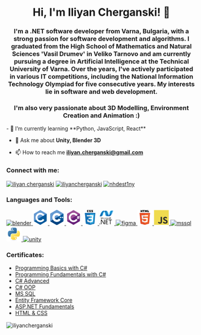 <h1 align="center">Hi, I'm Iliyan Cherganski! 👋</h1>
<h3 align="center">I'm a .NET software developer from Varna, Bulgaria, with a strong passion for software development and algorithms. I graduated from the High School of Mathematics and Natural Sciences 'Vasil Drumev' in Veliko Tarnovo and am currently pursuing a degree in Artificial Intelligence at the Technical University of Varna. Over the years, I've actively participated in various IT competitions, including the National Information Technology Olympiad for five consecutive years. My interests lie in software and web development.</h3>
<h3 align="center">I'm also very passionate about 3D Modelling, Environment Creation and Animation :) </h3>
- 🌱 I’m currently learning **Python, JavaScript, React**

- 💬 Ask me about **Unity, Blender 3D**

- 📫 How to reach me **iliyan.cherganski@gmail.com**

<h3 align="left">Connect with me:</h3>
<p align="left">
<a href="https://www.linkedin.com/in/iliyan-cherganski-4070902b0/" target="blank"><img align="center" src="https://raw.githubusercontent.com/rahuldkjain/github-profile-readme-generator/master/src/images/icons/Social/linked-in-alt.svg" alt="iliyan cherganski" height="30" width="40" /></a>
<a href="https://instagram.com/iliyancherganski" target="blank"><img align="center" src="https://raw.githubusercontent.com/rahuldkjain/github-profile-readme-generator/master/src/images/icons/Social/instagram.svg" alt="iliyancherganski" height="30" width="40" /></a>
<a href="https://discord.gg/nhdest1ny" target="blank"><img align="center" src="https://raw.githubusercontent.com/rahuldkjain/github-profile-readme-generator/master/src/images/icons/Social/discord.svg" alt="nhdest1ny" height="30" width="40" /></a>
</p>

<h3 align="left">Languages and Tools:</h3>
<p align="left"> <a href="https://www.blender.org/" target="_blank" rel="noreferrer"> <img src="https://download.blender.org/branding/community/blender_community_badge_white.svg" alt="blender" width="40" height="40"/> </a> <a href="https://www.cprogramming.com/" target="_blank" rel="noreferrer"> <img src="https://raw.githubusercontent.com/devicons/devicon/master/icons/c/c-original.svg" alt="c" width="40" height="40"/> </a> <a href="https://www.w3schools.com/cpp/" target="_blank" rel="noreferrer"> <img src="https://raw.githubusercontent.com/devicons/devicon/master/icons/cplusplus/cplusplus-original.svg" alt="cplusplus" width="40" height="40"/> </a> <a href="https://www.w3schools.com/cs/" target="_blank" rel="noreferrer"> <img src="https://raw.githubusercontent.com/devicons/devicon/master/icons/csharp/csharp-original.svg" alt="csharp" width="40" height="40"/> </a> <a href="https://www.w3schools.com/css/" target="_blank" rel="noreferrer"> <img src="https://raw.githubusercontent.com/devicons/devicon/master/icons/css3/css3-original-wordmark.svg" alt="css3" width="40" height="40"/> </a> <a href="https://dotnet.microsoft.com/" target="_blank" rel="noreferrer"> <img src="https://raw.githubusercontent.com/devicons/devicon/master/icons/dot-net/dot-net-original-wordmark.svg" alt="dotnet" width="40" height="40"/> </a> <a href="https://www.figma.com/" target="_blank" rel="noreferrer"> <img src="https://www.vectorlogo.zone/logos/figma/figma-icon.svg" alt="figma" width="40" height="40"/> </a> <a href="https://www.w3.org/html/" target="_blank" rel="noreferrer"> <img src="https://raw.githubusercontent.com/devicons/devicon/master/icons/html5/html5-original-wordmark.svg" alt="html5" width="40" height="40"/> </a> <a href="https://developer.mozilla.org/en-US/docs/Web/JavaScript" target="_blank" rel="noreferrer"> <img src="https://raw.githubusercontent.com/devicons/devicon/master/icons/javascript/javascript-original.svg" alt="javascript" width="40" height="40"/> </a> <a href="https://www.microsoft.com/en-us/sql-server" target="_blank" rel="noreferrer"> <img src="https://www.svgrepo.com/show/303229/microsoft-sql-server-logo.svg" alt="mssql" width="40" height="40"/> </a> <a href="https://www.python.org" target="_blank" rel="noreferrer"> <img src="https://raw.githubusercontent.com/devicons/devicon/master/icons/python/python-original.svg" alt="python" width="40" height="40"/> </a> <a href="https://unity.com/" target="_blank" rel="noreferrer"> <img src="https://www.vectorlogo.zone/logos/unity3d/unity3d-icon.svg" alt="unity" width="40" height="40"/> </a> </p>

<h3 align="left">Certificates:</h3>
<ul>
  <li> <a href="https://softuni.bg/certificates/certificates/converttoimage/118104?code=a0283584">Programming Basics with C# </a></li>
  <li> <a href="https://softuni.bg/certificates/certificates/converttoimage/139492?code=292e76b4">Programming Fundamentals with C# </a></li>
  <li> <a href="https://softuni.bg/certificates/certificates/converttoimage/144004?code=1419545d">C# Advanced </a></li>
  <li> <a href="https://softuni.bg/certificates/certificates/converttoimage/150763?code=90ffc909">C# OOP </a></li>
  <li> <a href="https://softuni.bg/certificates/certificates/converttoimage/157826?code=da6fc46b">MS SQL </a></li>
  <li> <a href="https://softuni.bg/certificates/certificates/converttoimage/164857?code=5eb0b250">Entity Framework Core </a></li>
  <li> <a href="https://softuni.bg/certificates/certificates/converttoimage/215328?code=9d5a9e72">ASP.NET Fundamentals </a></li>
  <li> <a href="https://softuni.bg/certificates/certificates/converttoimage/218591?code=b424b50c">HTML & CSS </a></li>
</ul>


<p><img align="center" src="https://github-readme-stats.vercel.app/api/top-langs?username=iliyancherganski&show_icons=true&locale=en&layout=compact" alt="iliyancherganski" /></p>
